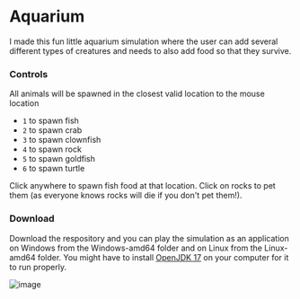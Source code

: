 # Aquarium
I made this fun little aquarium simulation where the user can add several different types of creatures and needs to also add food so that they survive.
### Controls
All animals will be spawned in the closest valid location to the mouse location
- `1` to spawn fish
- `2` to spawn crab
- `3` to spawn clownfish
- `4` to spawn rock
- `5` to spawn goldfish
- `6` to spawn turtle

Click anywhere to spawn fish food at that location. Click on rocks to pet them (as everyone knows rocks will die if you don't pet them!).

### Download
Download the respository and you can play the simulation as an application on Windows from the Windows-amd64 folder and on Linux from the Linux-amd64 folder. You might have to install [OpenJDK 17](https://adoptium.net/) on your computer for it to run properly.

![image](https://github.com/user-attachments/assets/2f6a3908-e778-40a6-98a2-dcee7dcf22f2)
